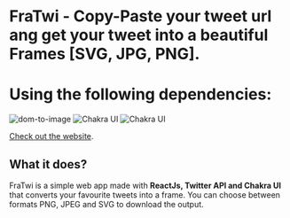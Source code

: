 # FraTwi - Copy-Paste your tweet url ang get your tweet into a beautiful Frames [SVG, JPG, PNG].

# Using the following dependencies:
![dom-to-image](https://img.shields.io/badge/dom_to_image-^2.6.0-1e0b99)
![Chakra UI](https://img.shields.io/badge/Chakra_UI-^1.4.2-319795)
![Chakra UI](https://img.shields.io/badge/Twitter-API-1DA1F2)


[Check out the website](http://twipix.vercel.app). 


## What it does?
FraTwi is a simple web app made with **ReactJs, Twitter API and Chakra UI** that converts your favourite tweets into a frame. You can choose between formats PNG, JPEG and SVG to download the output.